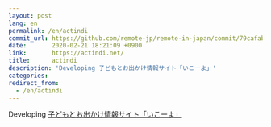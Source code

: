 ```yaml
---
layout: post
lang: en
permalink: /en/actindi
commit_url: https://github.com/remote-jp/remote-in-japan/commit/79cafab0e3d6fe36889fb880dbaae4ba9e7ac68f
date:       2020-02-21 18:21:09 +0900
link:       https://actindi.net/
title:      actindi
description: 'Developing 子どもとお出かけ情報サイト「いこーよ」'
categories: 
redirect_from:
  - /en/actindi
---
```


<p>Developing <a href="https://iko-yo.net/">子どもとお出かけ情報サイト「いこーよ」</a></p>
